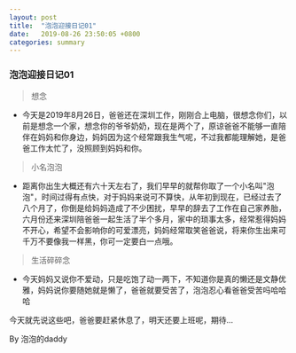 ```yaml
---
layout: post
title:  "泡泡迎接日记01"
date:   2019-08-26 23:50:05 +0800
categories: summary
---
```

### 泡泡迎接日记01

> 想念

- 今天是2019年8月26日，爸爸还在深圳工作，刚刚合上电脑，很想念你们，以前是想念一个家，想念你的爷爷奶奶，现在是两个了，原谅爸爸不能够一直陪伴在妈妈和你身边，妈妈因为这个经常跟我生气呢，不过我都能理解她，是爸爸工作太忙了，没照顾到妈妈和你。

> 小名泡泡

- 距离你出生大概还有六十天左右了，我们早早的就帮你取了一个小名叫"泡泡"，时间过得有点快，对于妈妈来说可不算快，从年初到现在，已经过去了八个月了，你倒是给妈妈造成了不少困扰，早早的辞去了工作在自己家养胎，六月份还来深圳陪爸爸一起生活了半个多月，家中的琐事太多，经常惹得妈妈不开心，希望不会影响你的可爱漂亮，妈妈经常取笑爸爸说，将来你生出来可千万不要像我一样黑，你可一定要白一点哦。

> 生活碎碎念

- 今天妈妈又说你不爱动，只是吃饱了动一两下，不知道你是真的懒还是文静优雅，妈妈说你要随她就是懒了，爸爸就要受苦了，泡泡忍心看爸爸受苦吗哈哈哈


今天就先说这些吧，爸爸要赶紧休息了，明天还要上班呢，期待...


By 泡泡的daddy

